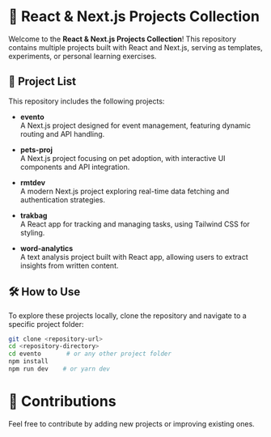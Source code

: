 # 🚀 React & Next.js Projects Collection

Welcome to the **React & Next.js Projects Collection**! This repository contains multiple projects built with React and Next.js, serving as templates, experiments, or personal learning exercises.

## 📂 Project List

This repository includes the following projects:

- **evento**  
  A Next.js project designed for event management, featuring dynamic routing and API handling.

- **pets-proj**  
  A Next.js project focusing on pet adoption, with interactive UI components and API integration.

- **rmtdev**  
  A modern Next.js project exploring real-time data fetching and authentication strategies.

- **trakbag**  
  A React app for tracking and managing tasks, using Tailwind CSS for styling.

- **word-analytics**  
  A text analysis project built with React app, allowing users to extract insights from written content.

## 🛠️ How to Use

To explore these projects locally, clone the repository and navigate to a specific project folder:

```bash
git clone <repository-url>
cd <repository-directory>
cd evento       # or any other project folder
npm install
npm run dev    # or yarn dev

```

# 🤝 Contributions

Feel free to contribute by adding new projects or improving existing ones.
